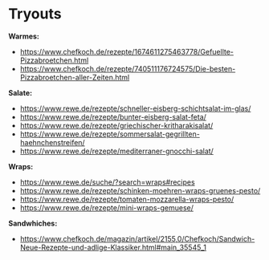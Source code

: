 # Tryouts

**Warmes:**

- https://www.chefkoch.de/rezepte/1674611275463778/Gefuellte-Pizzabroetchen.html
- https://www.chefkoch.de/rezepte/740511176724575/Die-besten-Pizzabroetchen-aller-Zeiten.html


**Salate:**
- https://www.rewe.de/rezepte/schneller-eisberg-schichtsalat-im-glas/
- https://www.rewe.de/rezepte/bunter-eisberg-salat-feta/
- https://www.rewe.de/rezepte/griechischer-kritharakisalat/
- https://www.rewe.de/rezepte/sommersalat-gegrillten-haehnchenstreifen/
- https://www.rewe.de/rezepte/mediterraner-gnocchi-salat/


**Wraps:**
- https://www.rewe.de/suche/?search=wraps#recipes
- https://www.rewe.de/rezepte/schinken-moehren-wraps-gruenes-pesto/
- https://www.rewe.de/rezepte/tomaten-mozzarella-wraps-pesto/
- https://www.rewe.de/rezepte/mini-wraps-gemuese/


**Sandwhiches:**
- https://www.chefkoch.de/magazin/artikel/2155,0/Chefkoch/Sandwich-Neue-Rezepte-und-adlige-Klassiker.html#main_35545_1
